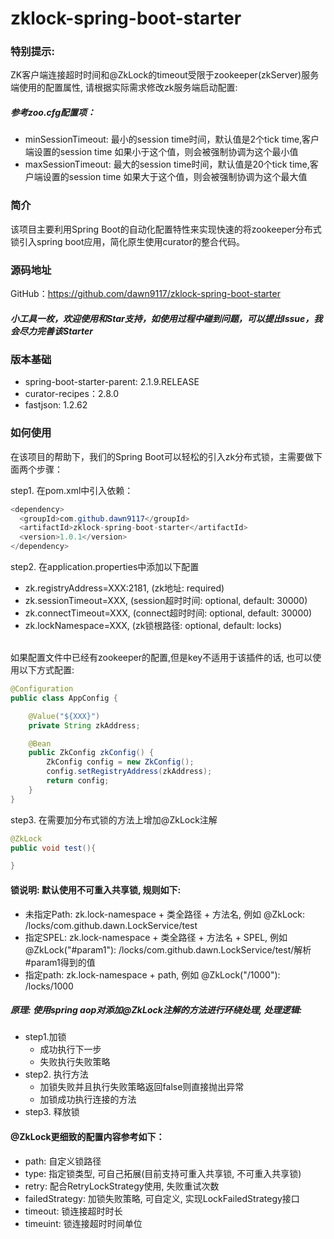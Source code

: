 # zklock-spring-boot-starter

### 特别提示: 
ZK客户端连接超时时间和@ZkLock的timeout受限于zookeeper(zkServer)服务端使用的配置属性, 请根据实际需求修改zk服务端启动配置:<br/>
##### 参考zoo.cfg配置项：
* minSessionTimeout: 最小的session time时间，默认值是2个tick time,客户端设置的session time 如果小于这个值，则会被强制协调为这个最小值
* maxSessionTimeout: 最大的session time时间，默认值是20个tick time,客户端设置的session time 如果大于这个值，则会被强制协调为这个最大值

### 简介
该项目主要利用Spring Boot的自动化配置特性来实现快速的将zookeeper分布式锁引入spring boot应用，简化原生使用curator的整合代码。

### 源码地址
GitHub：https://github.com/dawn9117/zklock-spring-boot-starter

##### 小工具一枚，欢迎使用和Star支持，如使用过程中碰到问题，可以提出Issue，我会尽力完善该Starter

### 版本基础
* spring-boot-starter-parent: 2.1.9.RELEASE
* curator-recipes：2.8.0
* fastjson: 1.2.62

### 如何使用
在该项目的帮助下，我们的Spring Boot可以轻松的引入zk分布式锁，主需要做下面两个步骤：

step1. 在pom.xml中引入依赖：
``` java
<dependency>
  <groupId>com.github.dawn9117</groupId>
  <artifactId>zklock-spring-boot-starter</artifactId>
  <version>1.0.1</version>
</dependency>
```

step2. 在application.properties中添加以下配置
* zk.registryAddress=XXX:2181, (zk地址: required)
* zk.sessionTimeout=XXX,  (session超时时间: optional, default: 30000)
* zk.connectTimeout=XXX,  (connect超时时间: optional, default: 30000)
* zk.lockNamespace=XXX,   (zk锁根路径: optional, default: locks)
<br/><br/>

如果配置文件中已经有zookeeper的配置,但是key不适用于该插件的话, 也可以使用以下方式配置: 
``` java
@Configuration
public class AppConfig {

	@Value("${XXX}")
	private String zkAddress;

	@Bean
	public ZkConfig zkConfig() {
		ZkConfig config = new ZkConfig();
		config.setRegistryAddress(zkAddress);
		return config;
	}
}
```

step3. 在需要加分布式锁的方法上增加@ZkLock注解
``` java
@ZkLock
public void test(){

}
```

#### 锁说明: 默认使用不可重入共享锁, 规则如下: 
* 未指定Path: zk.lock-namespace + 类全路径 + 方法名, 例如 @ZkLock: /locks/com.github.dawn.LockService/test
* 指定SPEL: zk.lock-namespace + 类全路径 + 方法名 + SPEL, 例如 @ZkLock("#param1"): /locks/com.github.dawn.LockService/test/解析#param1得到的值
* 指定path: zk.lock-namespace + path, 例如 @ZkLock("/1000"): /locks/1000 

##### 原理: 使用spring aop对添加@ZkLock注解的方法进行环绕处理, 处理逻辑:
* step1.加锁
    * 成功执行下一步
    * 失败执行失败策略
* step2. 执行方法
    * 加锁失败并且执行失败策略返回false则直接抛出异常
    * 加锁成功执行连接的方法
* step3. 释放锁

#### @ZkLock更细致的配置内容参考如下：
* path: 自定义锁路径
* type: 指定锁类型, 可自己拓展(目前支持可重入共享锁, 不可重入共享锁)
* retry: 配合RetryLockStrategy使用, 失败重试次数
* failedStrategy: 加锁失败策略, 可自定义, 实现LockFailedStrategy接口
* timeout: 锁连接超时时长
* timeuint: 锁连接超时时间单位